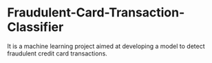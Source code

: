 # Fraudulent-Card-Transaction-Classifier
It is a machine learning project aimed at developing a model to detect fraudulent credit card transactions.
